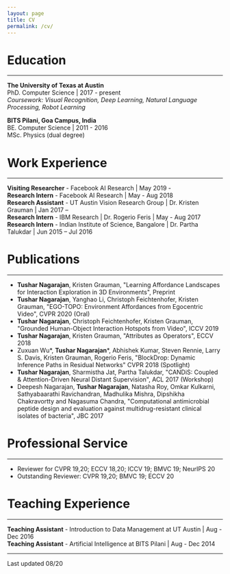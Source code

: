 ```yaml
---
layout: page
title: CV
permalink: /cv/
---
```


# Education  
---
**The University of Texas at Austin**  
PhD. Computer Science | 2017 - present  
*Coursework: Visual Recognition, Deep Learning, Natural Language Processing, Robot Learning*


**BITS Pilani, Goa Campus, India**  
BE. Computer Science | 2011 - 2016  
MSc. Physics (dual degree)


# Work Experience
---
**Visiting Researcher** - Facebook AI Research | May 2019 -  
**Research Intern** - Facebook AI Research | May - Aug 2018  
**Research Assistant** - UT Austin Vision Research Group | Dr. Kristen Grauman | Jan 2017 –  
**Research Intern** - IBM Research | Dr. Rogerio Feris | May - Aug 2017  
**Research Intern** - Indian Institute of Science, Bangalore | Dr. Partha Talukdar | Jun 2015 – Jul 2016

# Publications
---
- **Tushar Nagarajan**, Kristen Grauman, "Learning Affordance Landscapes for Interaction Exploration in 3D Environments", Preprint
- **Tushar Nagarajan**, Yanghao Li, Christoph Feichtenhofer, Kristen Grauman, "EGO-TOPO: Environment Affordances from Egocentric Video", CVPR 2020 (Oral)
- **Tushar Nagarajan**, Christoph Feichtenhofer, Kristen Grauman, "Grounded Human-Object Interaction Hotspots from Video", ICCV 2019
- **Tushar Nagarajan**, Kristen Grauman, "Attributes as Operators", ECCV 2018
- Zuxuan Wu\*, **Tushar Nagarajan**\*, Abhishek Kumar, Steven Rennie, Larry S. Davis, Kristen Grauman, Rogerio Feris, "BlockDrop: Dynamic Inference Paths in Residual Networks" CVPR 2018 (Spotlight)
- **Tushar Nagarajan**, Sharmistha Jat, Partha Talukdar, "CANDiS: Coupled & Attention-Driven Neural Distant Supervision", ACL 2017 (Workshop)
- Deepesh Nagarajan, **Tushar Nagarajan**, Natasha Roy, Omkar Kulkarni, Sathyabaarathi Ravichandran, Madhulika Mishra, Dipshikha Chakravortty and Nagasuma Chandra, "Computational antimicrobial peptide design and evaluation against multidrug-resistant clinical isolates of bacteria", JBC 2017

# Professional Service
---
- Reviewer for CVPR 19,20; ECCV 18,20; ICCV 19; BMVC 19; NeurIPS 20
- Outstanding Reviewer: CVPR 19,20; BMVC 19; ECCV 20

# Teaching Experience
---
 **Teaching Assistant** ​- Introduction to Data Management at UT Austin | Aug - Dec 2016  
 **Teaching Assistant**​ - Artificial Intelligence at BITS Pilani | Aug - Dec 2014  

---

Last updated 08/20


